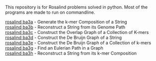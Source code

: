 This repository is for Rosalind problems solved in python.
Most of the programs are made to run on commandline.

[rosalind ba3a](http://rosalind.info/problems/ba3a/) - Generate the k-mer Composition of a String  
[rosalind ba3b](http://rosalind.info/problems/ba3b/) - Reconstruct a String from its Genome Path  
[rosalind ba3c](http://rosalind.info/problems/ba3c/) - Construct the Overlap Graph of a Collection of K-mers  
[rosalind ba3d](http://rosalind.info/problems/ba3d/) - Construct the De Bruijn Graph of a String  
[rosalind ba3e](http://rosalind.info/problems/ba3e/) - Construct the De Bruijn Graph of a Collection of k-mers
[rosalind ba3g](http://rosalind.info/problems/ba3g/) - Find an Eulerian Path in a Graph  
[rosalind ba3h](http://rosalind.info/problems/ba3h/) - Reconstruct a String from its k-mer Composition  
